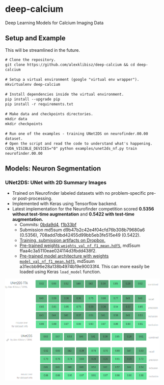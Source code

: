 # deep-calcium
Deep Learning Models for Calcium Imaging Data

## Setup and Example

This will be streamlined in the future.

```
# Clone the repository.
git clone https://github.com/alexklibisz/deep-calcium && cd deep-calcium

# Setup a virtual environment (google "virtual env wrapper").
mkvirtualenv deep-calcium

# Install dependencies inside the virtual environment.
pip install --upgrade pip
pip install -r requirements.txt

# Make data and checkpoints directories.
mkdir data
mkdir checkpoints

# Run one of the examples - training UNet2DS on neurofinder.00.00 dataset.
# Open the script and read the code to understand what's happening.
CUDA_VISIBLE_DEVICES="0" python examples/unet2ds_nf.py train neurofinder.00.00

```

## Models: Neuron Segmentation

### UNet2DS: UNet with 2D Summary Images

- Trained on Neurofinder labeled datasets with no problem-specific pre- or post-processing.
- Implemented with Keras using Tensorflow backend.
- Latest implementation for the Neurofinder competition scored **0.5356 without test-time augmentation** and **0.5422 with test-time augmentation.**
  - Commits: [0bda9d4](https://github.com/alexklibisz/deep-calcium/commit/0bda9d4b9cad71fb3685671c2e699c88d9195a24), [f1b33bf](https://github.com/alexklibisz/deep-calcium/commit/f1b33bfe48425d0d7a33f7f74ded19905a24b88f)
  - Submission md5sum d9b47b2c42e4f04cfd76b308b79680a6 (0.5356), 708add7dbd42455d99bb5eb3fe515e49 (0.5422).
  - [Training, submission artifacts on Dropbox.](https://www.dropbox.com/sh/tqbclt7muuvqfw4/AADET6ZVlUbHZsqHKgwDOysXa?dl=0)
  - [Pre-trained weights `weights_val_nf_f1_mean.hdf5`](https://www.dropbox.com/sh/tqbclt7muuvqfw4/AACqVVA8oJlZNIYvfc6x6gO2a/weights_val_nf_f1_mean.hdf5?dl=1), md5sum ffaa4c3a5110eae024114d3fbdd438f2.
  - [Pre-trained model architecture with weights `model_val_nf_f1_mean.hdf5`](https://www.dropbox.com/s/x5bv4klz16ai6wa/model_val_nf_f1_mean.hdf5?dl=1), md5sum a31ecbb96e28a138b4974b19e90033f4. This can more easily be loaded using Keras `load_model` function.

![UNet2DS 0.5422 scores](media/nf_scores_unet2ds-tta_0.5422.png)
![UNet2DS 0.5355 scores](media/nf_scores_unet2ds_0.5356.png)
